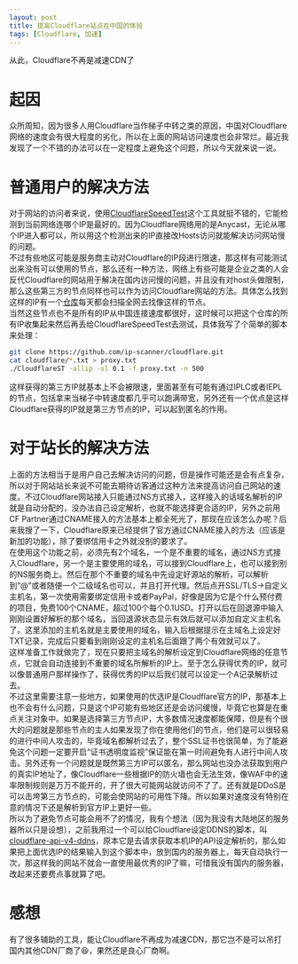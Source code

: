 ```yaml
---
layout: post
title: 提高Cloudflare站点在中国的体验
tags: [Cloudflare, 加速]
---
```


  从此，Cloudflare不再是减速CDN了<!--more-->    

# 起因
  众所周知，因为很多人用Cloudflare当作梯子中转之类的原因，中国对Cloudflare网络的速度会有很大程度的劣化，所以在上面的网站访问速度也会非常烂。最近我发现了一个不错的办法可以在一定程度上避免这个问题，所以今天就来说一说。   

# 普通用户的解决方法
  对于网站的访问者来说，使用[CloudflareSpeedTest](https://github.com/XIU2/CloudflareSpeedTest)这个工具就挺不错的，它能检测到当前网络连哪个IP是最好的。因为Cloudflare网络用的是Anycast，无论从哪个IP进入都可以，所以用这个检测出来的IP直接改Hosts访问就能解决访问网站慢的问题。   
  不过有些地区可能是服务商主动对Cloudflare的IP段进行限速，那这样有可能测试出来没有可以使用的节点，那么还有一种方法，网络上有些可能是企业之类的人会反代Cloudflare的网站用于解决在国内访问慢的问题，并且没有对host头做限制，那么这些第三方的节点同样也可以作为访问Cloudflare网站的方法。具体怎么找到这样的IP有一个[仓库](https://github.com/ip-scanner/cloudflare)每天都会扫描全网去找像这样的节点。   
  当然这些节点也不是所有的IP从中国连接速度都很好，这时候可以把这个仓库的所有IP收集起来然后再丢给CloudflareSpeedTest去测试，具体我写了个简单的脚本来处理：
```bash
git clone https://github.com/ip-scanner/cloudflare.git
cat cloudflare/*.txt > proxy.txt
./CloudflareST -allip -sl 0.1 -f proxy.txt -n 500

```
  这样获得的第三方IP就基本上不会被限速，里面甚至有可能有通过IPLC或者IEPL的节点，包括拿来当梯子中转速度都几乎可以跑满带宽，另外还有一个优点是这样Cloudflare获得的IP就是第三方节点的IP，可以起到匿名的作用。

# 对于站长的解决方法
  上面的方法相当于是用户自己去解决访问的问题，但是操作可能还是会有点复杂，所以对于网站站长来说不可能去期待访客通过这种方法来提高访问自己网站的速度。不过Cloudflare网站接入只能通过NS方式接入，这样接入的话域名解析的IP就是自动分配的，没办法自己设定解析，也就不能选择更合适的IP，另外之前用CF Partner通过CNAME接入的方法基本上都全死光了，那现在应该怎么办呢？后来我搜了一下，Cloudflare原来已经提供了官方通过CNAME接入的方法（应该是新加的功能），除了要绑信用卡之外就没别的要求了。   
  在使用这个功能之前，必须先有2个域名，一个是不重要的域名，通过NS方式接入Cloudflare，另一个是主要使用的域名，可以接到Cloudflare上，也可以接到别的NS服务商上。然后在那个不重要的域名中先设定好源站的解析，可以解析到“@”或者随便一个二级域名也可以，并且打开代理。然后点开SSL/TLS->自定义主机名，第一次使用需要绑定信用卡或者PayPal，好像是因为它是个什么预付费的项目，免费100个CNAME，超过100个每个0.1USD。打开以后在回退源中输入刚刚设置好解析的那个域名，当回退源状态显示有效后就可以添加自定义主机名了。这里添加的主机名就是主要使用的域名，输入后根据提示在主域名上设定好TXT记录，完成后只要看到刚刚设定的主机名后面跟了两个有效就可以了。   
  这样准备工作就做完了，现在只要把主域名的解析设定到Cloudflare网络的任意节点，它就会自动连接到不重要的域名所解析的IP上。至于怎么获得优秀的IP，就可以像普通用户那样操作了，获得优秀的IP以后我们就可以设定一个A记录解析过去。   
  不过这里需要注意一些地方，如果使用的优选IP是Cloudflare官方的IP，那基本上也不会有什么问题，只是这个IP可能有些地区还是会访问缓慢，毕竟它也算是在重点关注对象中。如果是选择第三方节点IP，大多数情况速度都能保障，但是有个很大的问题就是那些节点的主人如果发现了你在使用他们的节点，他们是可以很轻易的进行中间人攻击的，毕竟域名都解析过去了，整个SSL证书也很简单，为了能避免这个问题一定要开启“证书透明度监视”保证能在第一时间避免有人进行中间人攻击。另外还有一个问题就是既然第三方IP可以匿名，那么网站也没办法获取到用户的真实IP地址了，像Cloudflare一些根据IP的防火墙也会无法生效，像WAF中的速率限制规则是万万不能开的，开了很大可能网站就访问不了了。还有就是DDoS是可以击垮第三方节点的，可能会使网站的可用性下降。所以如果对速度没有特别在意的情况下还是解析到官方IP上更好一些。   
  所以为了避免节点可能会用不了的情况，我有个想法（因为我没有大陆地区的服务器所以只是设想），之前我用过一个可以给Cloudflare设定DDNS的脚本，叫[cloudflare-api-v4-ddns](https://github.com/aipeach/cloudflare-api-v4-ddns)，原本它是去请求获取本机IP的API设定解析的，那么如果把上面优选IP的结果输入到这个脚本中，放到国内的服务器上，每天自动执行一次，那这样我的网站不就会一直使用最优秀的IP了嘛，可惜我没有国内的服务器，改起来还要费点事就算了吧。

# 感想
  有了很多辅助的工具，能让Cloudflare不再成为减速CDN，那它岂不是可以吊打国内其他CDN厂商了😆，果然还是良心厂商啊。

